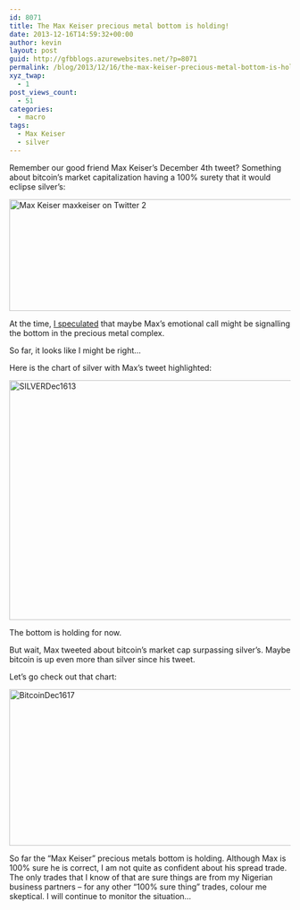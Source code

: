 ```yaml
---
id: 8071
title: The Max Keiser precious metal bottom is holding!
date: 2013-12-16T14:59:32+00:00
author: kevin
layout: post
guid: http://gfbblogs.azurewebsites.net/?p=8071
permalink: /blog/2013/12/16/the-max-keiser-precious-metal-bottom-is-holding/
xyz_twap:
  - 1
post_views_count:
  - 51
categories:
  - macro
tags:
  - Max Keiser
  - silver
---
```

Remember our good friend Max Keiser&#8217;s December 4th tweet? Something about bitcoin&#8217;s market capitalization having a 100% surety that it would eclipse silver&#8217;s:

<img style="display:block; margin-left:auto; margin-right:auto;" src="http://themacrotourist.com/blogs/2013/12/Max_Keiser__maxkeiser__on_Twitter-2.png" alt="Max Keiser maxkeiser on Twitter 2" title="Max_Keiser__maxkeiser__on_Twitter-2.png" border="0" width="600" height="200" />

At the time, [I speculated](http://gfbblogs.azurewebsites.net/blog/2013/12/04/the-max-keiser-precious-metal-bottom/) that maybe Max&#8217;s emotional call might be signalling the bottom in the precious metal complex.

So far, it looks like I might be right&#8230;

Here is the chart of silver with Max&#8217;s tweet highlighted:

<img style="display:block; margin-left:auto; margin-right:auto;" src="http://themacrotourist.com/blogs/2013/12/SILVERDec1613.gif" alt="SILVERDec1613" title="SILVERDec1613.gif" border="0" width="600" height="429" />

The bottom is holding for now.

But wait, Max tweeted about bitcoin&#8217;s market cap surpassing silver&#8217;s. Maybe bitcoin is up even more than silver since his tweet.

Let&#8217;s go check out that chart:

<img style="display:block; margin-left:auto; margin-right:auto;" src="http://themacrotourist.com/blogs/2013/12/BitcoinDec1617.jpg" alt="BitcoinDec1617" title="BitcoinDec1617.jpg" border="0" width="600" height="280" />

So far the &#8220;Max Keiser&#8221; precious metals bottom is holding. Although Max is 100% sure he is correct, I am not quite as confident about his spread trade. The only trades that I know of that are sure things are from my Nigerian business partners &#8211; for any other &#8220;100% sure thing&#8221; trades, colour me skeptical. I will continue to monitor the situation&#8230;